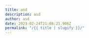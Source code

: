 ```yaml
---
title: asd
description: asd
author: asd
date: 2023-02-24T21:08:21.906Z
permalink: "/{{ title | slugify }}/"
---
```

